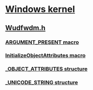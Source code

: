 # [Windows kernel](../_kernel/index.md)
## [Wudfwdm.h](index.md)
### [ARGUMENT_PRESENT macro](../wudfwdm/nf-wudfwdm-argument_present.md)
### [InitializeObjectAttributes macro](../wudfwdm/nf-wudfwdm-initializeobjectattributes.md)
### [_OBJECT_ATTRIBUTES structure](../wudfwdm/ns-wudfwdm-_object_attributes.md)
### [_UNICODE_STRING structure](../wudfwdm/ns-wudfwdm-_unicode_string.md)
